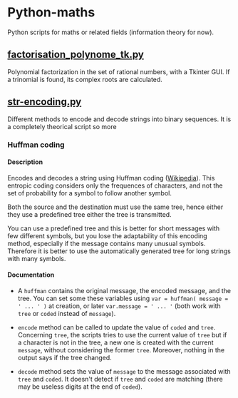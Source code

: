 # Python-maths

Python scripts for maths or related fields (information theory for now).

## [factorisation_polynome_tk.py](https://github.com/Flying-Tree/Python-maths/blob/main/factorisation_polynomes_tk.py)

Polynomial factorization in the set of rational numbers, with a Tkinter GUI. If a trinomial is found, its complex roots are calculated.

## [str-encoding.py](https://github.com/Flying-Tree/Python-maths/blob/main/str-encoding.py)

Different methods to encode and decode strings into binary sequences. It is a completely theorical script so more 

### Huffman coding

#### Description

Encodes and decodes a string using Huffman coding ([Wikipedia](https://en.wikipedia.org/wiki/Huffman_coding)). This entropic coding considers only the frequences of characters, and not the set of probability for a symbol to follow another symbol.

Both the source and the destination must use the same tree, hence either they use a predefined tree either the tree is transmitted.

You can use a predefined tree and this is better for short messages with few different symbols, but you lose the adaptability of this encoding method, especially if the message contains many unusual symbols. Therefore it is better to use the automatically generated tree for long strings with many symbols.

#### Documentation

* A ```huffman``` contains the original message, the encoded message, and the tree. You can set some these variables using ```var = huffman( message = ' ... ' )``` at creation, or later ```var.message = ' ... '``` (both work with ```tree``` or ```coded``` instead of ```message```).

* ```encode``` method can be called to update the value of ```coded``` and ```tree```. Concerning ```tree```, the scripts tries to use the current value of ```tree``` but if a character is not in the tree, a new one is created with the current ```message```, without considering the former ```tree```. Moreover, nothing in the output says if the tree changed.

* ```decode``` method sets the value of ```message``` to the message associated with ```tree``` and ```coded```. It doesn't detect if ```tree``` and ```coded``` are matching (there may be useless digits at the end of ```coded```).
